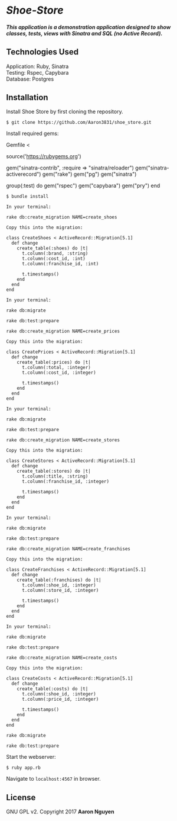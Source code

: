 # _Shoe-Store_

##### This application is a demonstration application designed to show classes, tests, views with Sinatra and SQL (no Active Record).

## Technologies Used

Application: Ruby, Sinatra<br>
Testing: Rspec, Capybara<br>
Database: Postgres

Installation
------------

Install Shoe Store by first cloning the repository.  
```
$ git clone https://github.com/Aaron3831/shoe_store.git
```

Install required gems:

Gemfile <

source('https://rubygems.org')

gem("sinatra-contrib", :require => "sinatra/reloader")
gem("sinatra-activerecord")
gem("rake")
gem("pg")
gem("sinatra")

group(:test) do
  gem("rspec")
  gem("capybara")
  gem("pry")
end
```
$ bundle install
```

```
In your terminal:

rake db:create_migration NAME=create_shoes

Copy this into the migration:

class CreateShoes < ActiveRecord::Migration[5.1]
  def change
    create_table(:shoes) do |t|
      t.column(:brand, :string)
      t.column(:cost_id, :int)
      t.column(:franchise_id, :int)

      t.timestamps()
    end
  end
end

In your terminal:

rake db:migrate

rake db:test:prepare

rake db:create_migration NAME=create_prices

Copy this into the migration:

class CreatePrices < ActiveRecord::Migration[5.1]
  def change
    create_table(:prices) do |t|
      t.column(:total, :integer)
      t.column(:cost_id, :integer)

      t.timestamps()
    end
  end
end

In your terminal:

rake db:migrate

rake db:test:prepare

rake db:create_migration NAME=create_stores

Copy this into the migration:

class CreateStores < ActiveRecord::Migration[5.1]
  def change
    create_table(:stores) do |t|
      t.column(:title, :string)
      t.column(:franchise_id, :integer)

      t.timestamps()
    end
  end
end

In your terminal:

rake db:migrate

rake db:test:prepare

rake db:create_migration NAME=create_franchises

Copy this into the migration:

class CreateFranchises < ActiveRecord::Migration[5.1]
  def change
    create_table(:franchises) do |t|
      t.column(:shoe_id, :integer)
      t.column(:store_id, :integer)

      t.timestamps()
    end
  end
end

In your terminal:

rake db:migrate

rake db:test:prepare

rake db:create_migration NAME=create_costs

Copy this into the migration:

class CreateCosts < ActiveRecord::Migration[5.1]
  def change
    create_table(:costs) do |t|
      t.column(:shoe_id, :integer)
      t.column(:price_id, :integer)

      t.timestamps()
    end
  end
end

rake db:migrate

rake db:test:prepare
```

Start the webserver:
```
$ ruby app.rb
```

Navigate to `localhost:4567` in browser.

License
-------

GNU GPL v2. Copyright 2017 **Aaron Nguyen**
